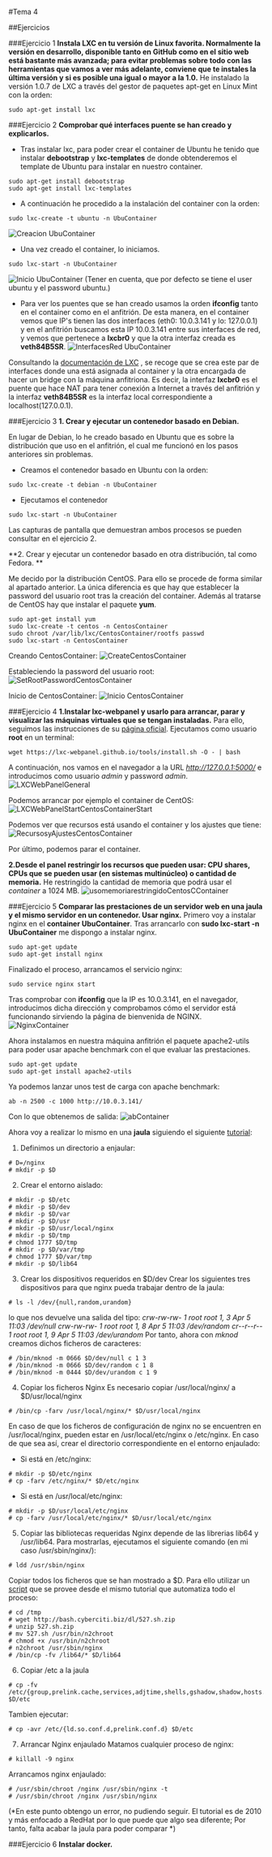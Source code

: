 #Tema 4

##Ejercicios

###Ejercicio 1
**Instala LXC en tu versión de Linux favorita. Normalmente la versión en desarrollo, disponible tanto en GitHub como en el sitio web está bastante más avanzada; para evitar problemas sobre todo con las herramientas que vamos a ver más adelante, conviene que te instales la última versión y si es posible una igual o mayor a la 1.0.**
He instalado la versión 1.0.7 de LXC a través del gestor de paquetes apt-get en Linux Mint con la orden:
~~~
sudo apt-get install lxc
~~~

###Ejercicio 2
**Comprobar qué interfaces puente se han creado y explicarlos.**

* Tras instalar lxc, para poder crear el container de Ubuntu he tenido que instalar **debootstrap** y **lxc-templates** de donde obtenderemos el template de Ubuntu para instalar en nuestro container.
~~~
sudo apt-get install debootstrap
sudo apt-get install lxc-templates
~~~

* A continuación he procedido a la instalación del container con la orden:
~~~
sudo lxc-create -t ubuntu -n UbuContainer
~~~
![Creacion UbuContainer](http://i1016.photobucket.com/albums/af281/raperaco/CracionUbuContainer_zpsyai3op1l.png)

* Una vez creado el container, lo iniciamos.
~~~
sudo lxc-start -n UbuContainer
~~~
![Inicio UbuContainer](http://i1016.photobucket.com/albums/af281/raperaco/startUbuContainer_zpsadwafkhq.png)
(Tener en cuenta, que por defecto se tiene el user ubuntu y el password ubuntu.)

* Para ver los puentes que se han creado usamos la orden **ifconfig** tanto en el container como en el anfitrión. De esta manera, en el container vemos que IP's tienen las dos interfaces (eth0: 10.0.3.141 y lo: 127.0.0.1) y en el anfitrión buscamos esta IP 10.0.3.141 entre sus interfaces de red, y vemos que pertenece a **lxcbr0** y que la otra interfaz creada es **veth84B5SR**.
![InterfacesRed UbuContainer](http://i1016.photobucket.com/albums/af281/raperaco/InterfacesRedUbuContainer_zpsibvfx8iy.png)

Consultando la [documentación de LXC](https://linuxcontainers.org/lxc/manpages/man5/lxc.container.conf.5.html) , se recoge que se crea este par de interfaces donde una está asignada al container y la otra encargada de hacer un bridge con la máquina anfitriona. Es decir, la interfaz **lxcbr0** es el puente que hace NAT para tener conexión a Internet a través del anfitrión y la interfaz **veth84B5SR** es la interfaz local correspondiente a localhost(127.0.0.1).

###Ejercicio 3
**1. Crear y ejecutar un contenedor basado en Debian.**

En lugar de Debian, lo he creado basado en Ubuntu que es sobre la distribución que uso en el anfitrión, el cual me funcionó en los pasos anteriores sin problemas.

* Creamos el contenedor basado en Ubuntu con la orden:
~~~
sudo lxc-create -t debian -n UbuContainer
~~~

* Ejecutamos el contenedor
~~~
sudo lxc-start -n UbuContainer
~~~

Las capturas de pantalla que demuestran ambos procesos se pueden consultar en el ejercicio 2.


**2. Crear y ejecutar un contenedor basado en otra distribución, tal como Fedora. **

Me decido por la distribución CentOS. Para ello se procede de forma similar al apartado anterior. La única diferencia es que hay que establecer la password del usuario root tras la creación del container. Además al tratarse de CentOS hay que instalar el paquete **yum**.

~~~
sudo apt-get install yum
sudo lxc-create -t centos -n CentosContainer
sudo chroot /var/lib/lxc/CentosContainer/rootfs passwd
sudo lxc-start -n CentosContainer
~~~

Creando CentosContainer:
![CreateCentosContainer](http://i1016.photobucket.com/albums/af281/raperaco/CreateCentosContainer_zpsvdn4xd8f.png)

Estableciendo la password del usuario root:
![SetRootPasswordCentosContainer](http://i1016.photobucket.com/albums/af281/raperaco/SetRootPasswordCentosContainer_zpsu4yzuxbc.png)

Inicio de CentosContainer:
![Inicio CentosContainer](http://i1016.photobucket.com/albums/af281/raperaco/InicioCentosContainer_zpsfboz0crr.png)

###Ejercicio 4
**1.Instalar lxc-webpanel y usarlo para arrancar, parar y visualizar las máquinas virtuales que se tengan instaladas.**
Para ello, seguimos las instrucciones de su [página oficial](https://lxc-webpanel.github.io/install.html).
Ejecutamos como usuario **root** en un terminal:
~~~
wget https://lxc-webpanel.github.io/tools/install.sh -O - | bash
~~~

A continuación, nos vamos en el navegador a la URL *http://127.0.0.1:5000/* e introducimos como usuario *admin* y password *admin*. 
![LXCWebPanelGeneral]()

Podemos arrancar por ejemplo el container de CentOS:
![LXCWebPanelStartCentosContainerStart]()

Podemos ver que recursos está usando el container y los ajustes que tiene:
![RecursosyAjustesCentosContainer]()

Por último, podemos parar el container.

**2.Desde el panel restringir los recursos que pueden usar: CPU shares, CPUs que se pueden usar (en sistemas multinúcleo) o cantidad de memoria.**
He restringido la cantidad de memoria que podrá usar el *container* a 1024 MB.
![usomemoriarestringidoCentosCContainer]()


###Ejercicio 5
**Comparar las prestaciones de un servidor web en una jaula y el mismo servidor en un contenedor. Usar nginx.**
Primero voy a instalar nginx en el **container UbuContainer**.
Tras arrancarlo con **sudo lxc-start -n UbuContainer** me dispongo a instalar nginx.
~~~
sudo apt-get update
sudo apt-get install nginx
~~~
Finalizado el proceso, arrancamos el servicio nginx:
~~~
sudo service nginx start
~~~
Tras comprobar con **ifconfig** que la IP es 10.0.3.141, en el navegador, introducimos dicha dirección y comprobamos cómo el servidor está funcionando sirviendo la página de bienvenida de NGINX.
![NginxContainer]()

Ahora instalamos en nuestra máquina anfitrión el paquete apache2-utils para poder usar apache benchmark con el que evaluar las prestaciones.
~~~
sudo apt-get update
sudo apt-get install apache2-utils
~~~
Ya podemos lanzar unos test de carga con apache benchmark:
~~~
ab -n 2500 -c 1000 http://10.0.3.141/
~~~
Con lo que obtenemos de salida:
![abContainer]()

Ahora voy a realizar lo mismo en una **jaula** siguiendo el siguiente [tutorial](http://www.cyberciti.biz/faq/howto-run-nginx-in-a-chroot-jail/):

1. Definimos un directorio a enjaular:
~~~
# D=/nginx
# mkdir -p $D
~~~

2. Crear el entorno aislado:
~~~
# mkdir -p $D/etc
# mkdir -p $D/dev
# mkdir -p $D/var
# mkdir -p $D/usr
# mkdir -p $D/usr/local/nginx
# mkdir -p $D/tmp
# chmod 1777 $D/tmp
# mkdir -p $D/var/tmp
# chmod 1777 $D/var/tmp
# mkdir -p $D/lib64
~~~

3. Crear los dispositivos requeridos en $D/dev
Crear los siguientes tres dispositivos para que nginx pueda trabajar dentro de la jaula:
~~~
# ls -l /dev/{null,random,urandom}
~~~
lo que nos devuelve una salida del tipo: 
*crw-rw-rw- 1 root root 1, 3 Apr  5 11:03 /dev/null
crw-rw-rw- 1 root root 1, 8 Apr  5 11:03 /dev/random
cr--r--r-- 1 root root 1, 9 Apr  5 11:03 /dev/urandom*
Por tanto, ahora con *mknod* creamos dichos ficheros de caracteres:
~~~
# /bin/mknod -m 0666 $D/dev/null c 1 3
# /bin/mknod -m 0666 $D/dev/random c 1 8
# /bin/mknod -m 0444 $D/dev/urandom c 1 9
~~~

4. Copiar los ficheros Nginx
Es necesario copiar /usr/local/nginx/ a $D/usr/local/nginx
~~~
# /bin/cp -farv /usr/local/nginx/* $D/usr/local/nginx
~~~
En caso de que los ficheros de configuración de nginx no se encuentren en /usr/local/nginx, pueden estar en /usr/local/etc/nginx o /etc/nginx. En caso de que sea así, crear el directorio correspondiente en el entorno enjaulado:
* Si está en /etc/nginx:
~~~
# mkdir -p $D/etc/nginx
# cp -farv /etc/nginx/* $D/etc/nginx
~~~

* Si está en /usr/local/etc/nginx:
~~~
# mkdir -p $D/usr/local/etc/nginx
# cp -farv /usr/local/etc/nginx/* $D/usr/local/etc/nginx
~~~

5. Copiar las bibliotecas requeridas
Nginx depende de las librerias lib64 y /usr/lib64. Para mostrarlas, ejecutamos el siguiente comando (en mi caso /usr/sbin/nginx/):
~~~
# ldd /usr/sbin/nginx
~~~

Copiar todos los ficheros que se han mostrado a $D. Para ello utilizar un [script](http://bash.cyberciti.biz/web-server/nginx-chroot-helper-bash-shell-script/) que se provee desde el mismo tutorial que automatiza todo el proceso:
~~~
# cd /tmp
# wget http://bash.cyberciti.biz/dl/527.sh.zip
# unzip 527.sh.zip
# mv 527.sh /usr/bin/n2chroot
# chmod +x /usr/bin/n2chroot
# n2chroot /usr/sbin/nginx
# /bin/cp -fv /lib64/* $D/lib64
~~~

6. Copiar /etc a la jaula
~~~
# cp -fv /etc/{group,prelink.cache,services,adjtime,shells,gshadow,shadow,hosts.deny,localtime,nsswitch.conf,nscd.conf,prelink.conf,protocols,hosts,passwd,ld.so.cache,ld.so.conf,resolv.conf,host.conf} $D/etc
~~~
Tambien ejecutar:
~~~
# cp -avr /etc/{ld.so.conf.d,prelink.conf.d} $D/etc
~~~

7. Arrancar Nginx enjaulado
Matamos cualquier proceso de nginx:
~~~
# killall -9 nginx
~~~
Arrancamos nginx enjaulado:
~~~
# /usr/sbin/chroot /nginx /usr/sbin/nginx -t
# /usr/sbin/chroot /nginx /usr/sbin/nginx
~~~

(*En este punto obtengo un error, no pudiendo seguir. El tutorial es de 2010 y más enfocado a RedHat por lo que puede que algo sea diferente; 
Por tanto, falta acabar la jaula para poder comparar *)


###Ejercicio 6
**Instalar docker.**


